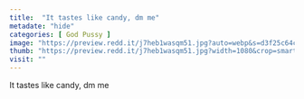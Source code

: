 ```yaml
---
title:  "It tastes like candy, dm me"
metadate: "hide"
categories: [ God Pussy ]
image: "https://preview.redd.it/j7heb1wasqm51.jpg?auto=webp&s=d3f25c64c8130fb13c7b6bdf4e398d1d14467204"
thumb: "https://preview.redd.it/j7heb1wasqm51.jpg?width=1080&crop=smart&auto=webp&s=e52c13220f50977559488af824bf3aa544e429b5"
visit: ""
---
```

It tastes like candy, dm me
